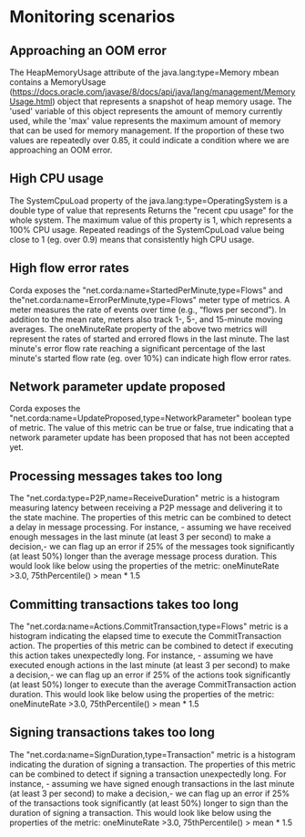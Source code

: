 # Monitoring scenarios

## Approaching an OOM error

 The HeapMemoryUsage attribute of the java.lang:type=Memory mbean contains a MemoryUsage (https://docs.oracle.com/javase/8/docs/api/java/lang/management/MemoryUsage.html) object that represents a snapshot of heap memory usage.
 The 'used' variable of this object represents the amount of memory currently used, while the 'max' value represents the maximum amount of memory that can be used for memory management. If the proportion of these two values are repeatedly over 0.85, it could indicate a condition where we are approaching an OOM error.

## High CPU usage

 The SystemCpuLoad property of the java.lang:type=OperatingSystem is a double type of value that represents Returns the "recent cpu usage" for the whole system.
 The maximum value of this property is 1, which represents a 100% CPU usage.
 Repeated readings of the SystemCpuLoad value being close to 1 (eg. over 0.9) means that consistently high CPU usage.
 
## High flow error rates

Corda exposes the "net.corda:name=StartedPerMinute,type=Flows" and the"net.corda:name=ErrorPerMinute,type=Flows" meter type of metrics.
A meter measures the rate of events over time (e.g., “flows per second”). In addition to the mean rate, meters also track 1-, 5-, and 15-minute moving averages.
The oneMinuteRate property of the above two metrics will represent the rates of started and errored flows in the last minute. 
The last minute's error flow rate reaching a significant percentage of the last minute's started flow rate (eg. over 10%) can indicate high flow error rates.

## Network parameter update proposed

Corda exposes the "net.corda:name=UpdateProposed,type=NetworkParameter" boolean type of metric. 
The value of this metric can be true or false, true indicating that a network parameter update has been proposed that has not been accepted yet.

## Processing messages takes too long

The "net.corda:type=P2P,name=ReceiveDuration" metric is a histogram measuring latency between receiving a P2P message and delivering it to the state machine.
The properties of this metric can be combined to detect a delay in message processing. 
For instance, - assuming we have received enough messages in the last minute (at least 3 per second) to make a decision,- we can flag up an error if 25% of the messages took significantly (at least 50%) longer than the average message process duration.
This would look like below using the properties of the metric:
oneMinuteRate >3.0, 75thPercentile() > mean * 1.5

## Committing transactions takes too long

The "net.corda:name=Actions.CommitTransaction,type=Flows" metric is a histogram indicating the elapsed time to execute the CommitTransaction action.
The properties of this metric can be combined to detect if executing this action takes unexpectedly long. 
For instance, - assuming we have executed enough actions in the last minute (at least 3 per second) to make a decision,- we can flag up an error if 25% of the actions took significantly (at least 50%) longer to execute than the average CommitTransaction action duration.
This would look like below using the properties of the metric:
oneMinuteRate >3.0, 75thPercentile() > mean * 1.5

## Signing transactions takes too long

The "net.corda:name=SignDuration,type=Transaction" metric is a histogram indicating the duration of signing a transaction.
The properties of this metric can be combined to detect if signing a transaction unexpectedly long. 
For instance, - assuming we have signed enough transactions in the last minute (at least 3 per second) to make a decision,- we can flag up an error if 25% of the transactions took significantly (at least 50%) longer to sign than the duration of signing a transaction.
This would look like below using the properties of the metric:
oneMinuteRate >3.0, 75thPercentile() > mean * 1.5


